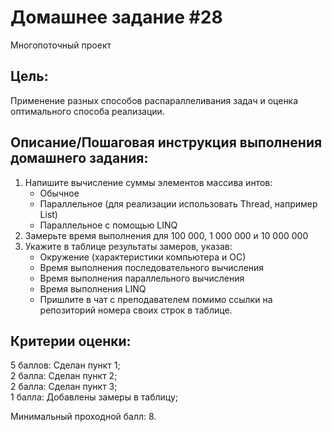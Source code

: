 ﻿# Домашнее задание #28
Многопоточный проект

## Цель:
Применение разных способов распараллеливания задач и оценка оптимального способа реализации.

## Описание/Пошаговая инструкция выполнения домашнего задания:
1. Напишите вычисление суммы элементов массива интов:
    - Обычное
    - Параллельное (для реализации использовать Thread, например List)
    - Параллельное с помощью LINQ
2. Замерьте время выполнения для 100 000, 1 000 000 и 10 000 000
3. Укажите в таблице результаты замеров, указав:
    - Окружение (характеристики компьютера и ОС)
    - Время выполнения последовательного вычисления
    - Время выполнения параллельного вычисления
    - Время выполнения LINQ
    - Пришлите в чат с преподавателем помимо ссылки на репозиторий номера своих строк в таблице.

## Критерии оценки:
5 баллов: Сделан пункт 1;  
2 балла: Сделан пункт 2;  
2 балла: Сделан пункт 3;  
1 балла: Добавлены замеры в таблицу;  

Минимальный проходной балл: 8.